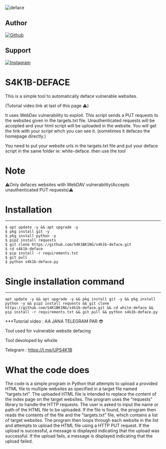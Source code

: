 ![deface](https://i.ibb.co/87sy9BQ/20240415-101350.jpg)


## Author
<a href="https://github.com/S4K1BK1NG"><img title="Github" src="https://img.shields.io/badge/S4K1BK1NG-brightgreen?style=for-the-badge&logo=github"></a>
## Support
[![Instagram](https://img.shields.io/badge/TELEGRAM-red?style=for-the-badge&logo=telegram)](https://t.me/UPS4K1B)

# S4K1B-DEFACE
This is a simple tool to automatically deface vulnerable websites.

(Tutorial video link at last of this page ⚠️)

It uses WebDav vulnerability to exploit.
This script sends a PUT requests to the websites given in the targets.txt file. Unauthenticated requests will be accepted and your html script will be uploaded in the website. You will get the link with your script whch you can see it. (sometimes it defaces the homepage directly.)

You need to put your website urls in the targets.txt file and put your deface script in the same folder ie: white-deface. then use the tool


# Note

⚠️Only defaces websites with WebDAV vulnerability(Accepts unauthenticated PUT requests)⚠️


# Installation
____________________

    $ apt update -y && apt upgrade -y
    $ pkg install git -y
    $ pkg install python -y
    $ pip2 install requests
    $ git clone https://github.com/S4K1BK1NG/s4k1b-deface.git
    $ cd s4k1b-deface
    $ pip install -r requirements.txt
    $ git pull
    $ python s4k1b-deface.py
   
   
# Single installation command
_______________________________________

    apt update -y && apt upgrade -y && pkg install git -y && pkg install python -y && pip2 install requests && git clone https://github.com/S4K1BK1NG/s4k1b-deface.git && cd white-deface && pip install -r requirements.txt && git pull && python s4k1b-deface.py
  
***Tutorial video : AA JANA TELEGRAM PAR 😎

Tool used for vulnerable website defacing

Tool devoloped by whxite


Telegram : https://t.me/UPS4K1B


# What the code does


The code is a simple program in Python that attempts to upload a provided HTML file to multiple websites as specified in a target file named "targets.txt". The uploaded HTML file is intended to replace the content of the index page on the target websites. The program uses the "requests" library to handle the HTTP requests. The user is asked to input the name or path of the HTML file to be uploaded. If the file is found, the program then reads the contents of the file and the "targets.txt" file, which contains a list of target websites. The program then loops through each website in the list and attempts to upload the HTML file using a HTTP PUT request. If the upload is successful, a message is displayed indicating that the upload was successful. If the upload fails, a message is displayed indicating that the upload failed.


